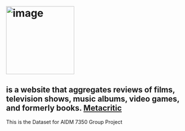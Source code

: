 # <img width="186" alt="image" src="https://user-images.githubusercontent.com/113169589/227984151-822c14eb-783f-4427-8c43-a512f893905d.png"> 
 is a website that aggregates reviews of films, television shows, music albums, video games, and formerly books.
[Metacritic](Metacritic.com)
----------------------------------------------------------------------------------------------------------------------------------
This is the Dataset for AIDM 7350 Group Project


